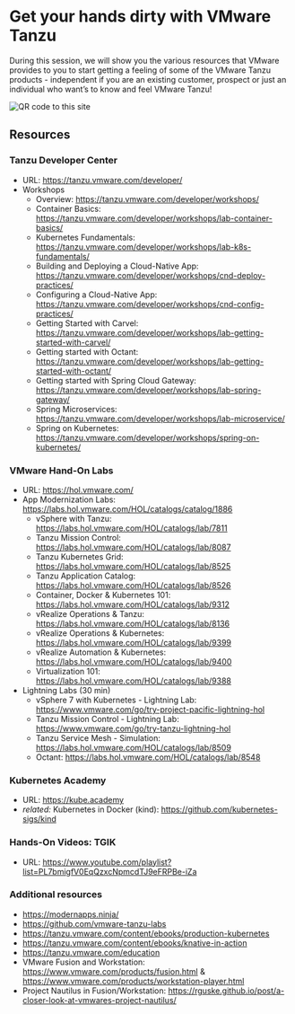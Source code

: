 # Get your hands dirty with VMware Tanzu

During this session, we will show you the various resources that VMware provides to you to start getting a feeling of some of the VMware Tanzu products - independent if you are an existing customer, prospect or just an individual who want’s to know and feel VMware Tanzu!

![QR code to this site](https://github.com/bbrundert/notes/blob/master/tanzu_upclose.png)

## Resources

### Tanzu Developer Center
- URL: https://tanzu.vmware.com/developer/
- Workshops 
	- Overview: https://tanzu.vmware.com/developer/workshops/
	- Container Basics: https://tanzu.vmware.com/developer/workshops/lab-container-basics/
	- Kubernetes Fundamentals: https://tanzu.vmware.com/developer/workshops/lab-k8s-fundamentals/
	- Building and Deploying a Cloud-Native App: https://tanzu.vmware.com/developer/workshops/cnd-deploy-practices/
	- Configuring a Cloud-Native App: https://tanzu.vmware.com/developer/workshops/cnd-config-practices/
	- Getting Started with Carvel: https://tanzu.vmware.com/developer/workshops/lab-getting-started-with-carvel/
	- Getting started with Octant: https://tanzu.vmware.com/developer/workshops/lab-getting-started-with-octant/
	- Getting started with Spring Cloud Gateway: https://tanzu.vmware.com/developer/workshops/lab-spring-gateway/
	- Spring Microservices: https://tanzu.vmware.com/developer/workshops/lab-microservice/
	- Spring on Kubernetes: https://tanzu.vmware.com/developer/workshops/spring-on-kubernetes/

### VMware Hand-On Labs
- URL: https://hol.vmware.com/
- App Modernization Labs: https://labs.hol.vmware.com/HOL/catalogs/catalog/1886
	- vSphere with Tanzu: https://labs.hol.vmware.com/HOL/catalogs/lab/7811 
	- Tanzu Mission Control: https://labs.hol.vmware.com/HOL/catalogs/lab/8087
	- Tanzu Kubernetes Grid: https://labs.hol.vmware.com/HOL/catalogs/lab/8525
	- Tanzu Application Catalog: https://labs.hol.vmware.com/HOL/catalogs/lab/8526
	- Container, Docker & Kubernetes 101: https://labs.hol.vmware.com/HOL/catalogs/lab/9312 
	- vRealize Operations & Tanzu: https://labs.hol.vmware.com/HOL/catalogs/lab/8136  
	- vRealize Operations & Kubernetes: https://labs.hol.vmware.com/HOL/catalogs/lab/9399
	- vRealize Automation & Kubernetes: https://labs.hol.vmware.com/HOL/catalogs/lab/9400
	- Virtualization 101: https://labs.hol.vmware.com/HOL/catalogs/lab/9388
- Lightning Labs (30 min)
	- vSphere 7 with Kubernetes - Lightning Lab: https://www.vmware.com/go/try-project-pacific-lightning-hol
	- Tanzu Mission Control - Lightning Lab: https://www.vmware.com/go/try-tanzu-lightning-hol
	- Tanzu Service Mesh - Simulation: https://labs.hol.vmware.com/HOL/catalogs/lab/8509
	- Octant: https://labs.hol.vmware.com/HOL/catalogs/lab/8548

### Kubernetes Academy 
 - URL: https://kube.academy
 - *related:* Kubernetes in Docker (kind): https://github.com/kubernetes-sigs/kind 

### Hands-On Videos: TGIK
- URL: https://www.youtube.com/playlist?list=PL7bmigfV0EqQzxcNpmcdTJ9eFRPBe-iZa

### Additional resources
- https://modernapps.ninja/
- https://github.com/vmware-tanzu-labs
- https://tanzu.vmware.com/content/ebooks/production-kubernetes
- https://tanzu.vmware.com/content/ebooks/knative-in-action
- https://tanzu.vmware.com/education
- VMware Fusion and Workstation: https://www.vmware.com/products/fusion.html & https://www.vmware.com/products/workstation-player.html
- Project Nautilus in Fusion/Workstation: https://rguske.github.io/post/a-closer-look-at-vmwares-project-nautilus/
